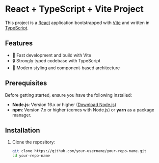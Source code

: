 # React + TypeScript + Vite Project

This project is a [React](https://reactjs.org/) application bootstrapped with [Vite](https://vitejs.dev/) and written in [TypeScript](https://www.typescriptlang.org/).

## Features

- 🚀 Fast development and build with Vite
- 🔒 Strongly typed codebase with TypeScript
- 💅 Modern styling and component-based architecture

## Prerequisites

Before getting started, ensure you have the following installed:

- **Node.js**: Version 16.x or higher ([Download Node.js](https://nodejs.org/))
- **npm**: Version 7.x or higher (comes with Node.js) or **yarn** as a package manager.

## Installation

1. Clone the repository:

   ```bash
   git clone https://github.com/your-username/your-repo-name.git
   cd your-repo-name
